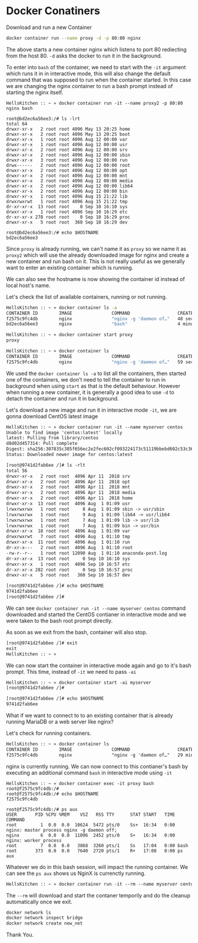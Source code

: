 # Docker Conatiners

Download and run a new Container 

```bash
docker container run --name proxy -d -p 80:80 nginx
```

The above starts a new container nginx which listens to port 80 rediecting from the host 80. `-d` asks the docker to run it in the background.

To enter into `bash` of the container, we need to start with the `-it` argument which runs it in in interactive mode, this will also change the default command that was supposed to run when the container started. In this case we are changing the nginx container to run a bash prompt instead of starting the nginx itself.

```text
HellsKitchen :: ~ » docker container run -it --name proxy2 -p 80:80 nginx bash

root@bd2ec6a56ee3:/# ls -lrt
total 64
drwxr-xr-x   2 root root 4096 May 13 20:25 home
drwxr-xr-x   2 root root 4096 May 13 20:25 boot
drwxr-xr-x   1 root root 4096 Aug 12 00:00 var
drwxr-xr-x   1 root root 4096 Aug 12 00:00 usr
drwxr-xr-x   2 root root 4096 Aug 12 00:00 srv
drwxr-xr-x   2 root root 4096 Aug 12 00:00 sbin
drwxr-xr-x   3 root root 4096 Aug 12 00:00 run
drwx------   2 root root 4096 Aug 12 00:00 root
drwxr-xr-x   2 root root 4096 Aug 12 00:00 opt
drwxr-xr-x   2 root root 4096 Aug 12 00:00 mnt
drwxr-xr-x   2 root root 4096 Aug 12 00:00 media
drwxr-xr-x   2 root root 4096 Aug 12 00:00 lib64
drwxr-xr-x   2 root root 4096 Aug 12 00:00 bin
drwxr-xr-x   1 root root 4096 Aug 15 21:22 lib
drwxrwxrwt   1 root root 4096 Aug 15 21:22 tmp
dr-xr-xr-x  13 root root    0 Sep 10 16:10 sys
drwxr-xr-x   1 root root 4096 Sep 10 16:29 etc
dr-xr-xr-x 278 root root    0 Sep 10 16:29 proc
drwxr-xr-x   5 root root  360 Sep 10 16:29 dev

root@bd2ec6a56ee3:/# echo $HOSTNAME
bd2ec6a56ee3
```

Since `proxy` is already running, we can't name it as `proxy` so we name it as `proxy2` which will use the already downloaded image for nginx and create a new container and run bash on it. This is not really useful as we generally want to enter an existing container which is running.

We can also see the hostname is now showing the container id instead of local host's name. 

Let's check the list of available containers, running or not running.

```bash
HellsKitchen :: ~ » docker container ls -a
CONTAINER ID        IMAGE               COMMAND                  CREATED             STATUS                      PORTS               NAMES
f2575c9fc4db        nginx               "nginx -g 'daemon of…"   48 seconds ago      Exited (0) 42 seconds ago                       proxy
bd2ec6a56ee3        nginx               "bash"                   4 minutes ago       Exited (0) 2 minutes ago                        proxy2

HellsKitchen :: ~ » docker container start proxy 
proxy

HellsKitchen :: ~ » docker container ls
CONTAINER ID        IMAGE               COMMAND                  CREATED             STATUS              PORTS                NAMES
f2575c9fc4db        nginx               "nginx -g 'daemon of…"   59 seconds ago      Up 5 seconds        0.0.0.0:80->80/tcp   proxy
```

We used the `docker container ls -a` to list all the containers, then started one of the containers, we don't need to tell the container to run in background when using `start` as that is the default behaviour. However when running a new container, it is generally a good idea to use `-d` to detach the container and run it in background.

Let's download a new image and run it in interactive mode `-it`, we are gonna download CentOS latest image

```txt
HellsKitchen :: ~ » docker container run -it --name myserver centos
Unable to find image 'centos:latest' locally
latest: Pulling from library/centos
d8d02d457314: Pull complete 
Digest: sha256:307835c385f656ec2e2fec602cf093224173c51119bbebd602c53c3653a3d6eb
Status: Downloaded newer image for centos:latest

[root@9741d2fab6ee /]# ls -rlt
total 56
drwxr-xr-x   2 root root  4096 Apr 11  2018 srv
drwxr-xr-x   2 root root  4096 Apr 11  2018 opt
drwxr-xr-x   2 root root  4096 Apr 11  2018 mnt
drwxr-xr-x   2 root root  4096 Apr 11  2018 media
drwxr-xr-x   2 root root  4096 Apr 11  2018 home
drwxr-xr-x  13 root root  4096 Aug  1 01:09 usr
lrwxrwxrwx   1 root root     8 Aug  1 01:09 sbin -> usr/sbin
lrwxrwxrwx   1 root root     9 Aug  1 01:09 lib64 -> usr/lib64
lrwxrwxrwx   1 root root     7 Aug  1 01:09 lib -> usr/lib
lrwxrwxrwx   1 root root     7 Aug  1 01:09 bin -> usr/bin
drwxr-xr-x  18 root root  4096 Aug  1 01:09 var
drwxrwxrwt   7 root root  4096 Aug  1 01:10 tmp
drwxr-xr-x  11 root root  4096 Aug  1 01:10 run
dr-xr-x---   2 root root  4096 Aug  1 01:10 root
-rw-r--r--   1 root root 12090 Aug  1 01:10 anaconda-post.log
dr-xr-xr-x  13 root root     0 Sep 10 16:10 sys
drwxr-xr-x   1 root root  4096 Sep 10 16:57 etc
dr-xr-xr-x 282 root root     0 Sep 10 16:57 proc
drwxr-xr-x   5 root root   360 Sep 10 16:57 dev

[root@9741d2fab6ee /]# echo $HOSTNAME
9741d2fab6ee
[root@9741d2fab6ee /]# 
```

We can see `docker container run -it --name myserver centos` command downloaded and started the CentOS contianer in interactive mode and we were taken to the bash root prompt directly.

As soon as we exit from the bash, container will also stop.

```txt
[root@9741d2fab6ee /]# exit
exit
HellsKitchen :: ~ » 
```

We can now start the container in interactive mode again and go to it's bash prompt. This time, instead of `-it` we need to pass `-ai`

```txt
HellsKitchen :: ~ » docker container start -ai myserver
[root@9741d2fab6ee /]# 

[root@9741d2fab6ee /]# echo $HOSTNAME
9741d2fab6ee
```

What if we want to connect to to an existing container that is already running MariaDB or a web server like nginx?

Let's check for running containers.

```txt
HellsKitchen :: ~ » docker container ls
CONTAINER ID        IMAGE               COMMAND                  CREATED             STATUS              PORTS                NAMES
f2575c9fc4db        nginx               "nginx -g 'daemon of…"   29 minutes ago      Up 29 minutes       0.0.0.0:80->80/tcp   proxy
```

nginx is currently running. We can now connect to this contianer's bash by executing an additional command `bash` in interactive mode using `-it`

```
HellsKitchen :: ~ » docker container exec -it proxy bash
root@f2575c9fc4db:/# 
root@f2575c9fc4db:/# echo $HOSTNAME 
f2575c9fc4db

root@f2575c9fc4db:/# ps aux
USER       PID %CPU %MEM    VSZ   RSS TTY      STAT START   TIME COMMAND
root         1  0.0  0.0  10624  5472 pts/0    Ss+  16:34   0:00 nginx: master process nginx -g daemon off;
nginx        6  0.0  0.0  11096  2452 pts/0    S+   16:34   0:00 nginx: worker process
root         7  0.0  0.0   3868  3260 pts/1    Ss   17:04   0:00 bash
root       373  0.0  0.0   7640  2720 pts/1    R+   17:08   0:00 ps aux
```

Whatever we do in this bash session, will impact the running container. We can see the `ps aux` shows us NginX is currenctly running.

```txt
HellsKitchen :: ~ » docker container run -it --rm --name myserver centos
```

The `--rm` will download and start the contaner temporily and do the cleanup automatically once we exit.

```txt
docker network ls
docker network inspect bridge
docker network create new_net
```

Thank You.